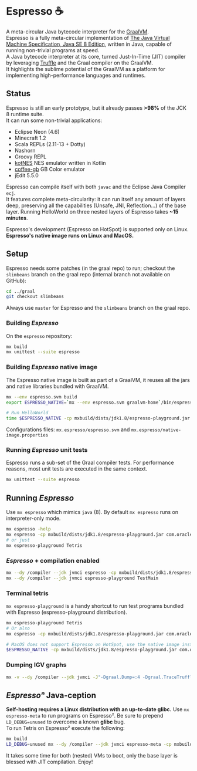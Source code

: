 # Espresso :coffee:
A meta-circular Java bytecode interpreter for the [GraalVM](https://github.com/oracle/graal).  
Espresso is a fully meta-circular implementation of [The Java Virtual Machine Specification, Java SE 8 Edition](https://docs.oracle.com/javase/specs/jvms/se8/html/index.html), written in Java, capable of running non-trivial programs at speed.  
A Java bytecode interpreter at its core, turned Just-In-Time (JIT) compiler by leveraging [Truffle](https://github.com/oracle/graal/tree/master/truffle) and the Graal compiler on the GraalVM.  
It highlights the sublime potential of the GraalVM as a platform for implementing high-performance languages and runtimes.

## Status
Espresso is still an early prototype, but it already passes **>98%** of the JCK 8 runtime suite.  
It can run some non-trivial applications:
  - Eclipse Neon (4.6)
  - Minecraft 1.2
  - Scala REPLs (2.11-13 + Dotty)
  - Nashorn
  - Groovy REPL
  - [kotNES](https://github.com/suchaHassle/kotNES) NES emulator written in Kotlin
  - [coffee-gb](https://github.com/trekawek/coffee-gb) GB Color emulator
  - jEdit 5.5.0

Espresso can compile itself with both `javac` and the Eclipse Java Compiler `ecj`.  
It features complete meta-circularity: it can run itself any amount of layers deep, preserving all the capabilities (Unsafe, JNI, Reflection...) of the base layer. Running HelloWorld on three nested layers of Espresso takes **~15 minutes**.  

Espresso's development (Espresso on HotSpot) is supported only on Linux.  
**Espresso's native image runs on Linux and MacOS.**

## Setup
Espresso needs some patches (in the graal repo) to run; checkout the `slimbeans` branch on the graal repo (internal branch not available on GitHub):
```bash
cd ../graal
git checkout slimbeans
```
Always use `master` for Espresso and the `slimbeans` branch on the graal repo.

### Building _Espresso_
On the `espresso` repository:
```bash
mx build
mx unittest --suite espresso
```

### Building _Espresso_ native image
The Espresso native image is built as part of a GraalVM, it reuses all the jars and native libraries bundled with GraalVM. 
```bash
mx --env espresso.svm build
export ESPRESSO_NATIVE=`mx --env espresso.svm graalvm-home`/bin/espresso

# Run HelloWorld
time $ESPRESSO_NATIVE -cp mxbuild/dists/jdk1.8/espresso-playground.jar com.oracle.truffle.espresso.playground.HelloWorld
```
Configurations files: `mx.espresso/espresso.svm` and `mx.espresso/native-image.properties`

### Running _Espresso_ unit tests
Espresso runs a sub-set of the Graal compiler tests. For performance reasons, most unit tests are executed in the same context.
```bash
mx unittest --suite espresso
```

## Running _Espresso_
Use `mx espresso` which mimics `java` (8). By default `mx espresso` runs on interpreter-only mode.
```bash
mx espresso -help
mx espresso -cp mxbuild/dists/jdk1.8/espresso-playground.jar com.oracle.truffle.espresso.playground.HelloWorld
# or just
mx espresso-playground Tetris
```

### _Espresso_ + compilation enabled
```bash
mx --dy /compiler --jdk jvmci espresso -cp mxbuild/dists/jdk1.8/espresso-playground.jar com.oracle.truffle.espresso.playground.Tetris
mx --dy /compiler --jdk jvmci espresso-playground TestMain
```

### Terminal tetris
`mx espresso-playground` is a handy shortcut to run test programs bundled with Espresso (espresso-playground distribution).
```bash
mx espresso-playground Tetris
# Or also
mx espresso -cp mxbuild/dists/jdk1.8/espresso-playground.jar com.oracle.truffle.espresso.playground.Tetris

# MacOS does not support Espresso on HotSpot, use the native image instead.
$ESPRESSO_NATIVE -cp mxbuild/dists/jdk1.8/espresso-playground.jar com.oracle.truffle.espresso.playground.Tetris
```

### Dumping IGV graphs
```bash
mx -v --dy /compiler --jdk jvmci -J"-Dgraal.Dump=:4 -Dgraal.TraceTruffleCompilation=true -Dgraal.TruffleBackgroundCompilation=false" espresso -cp  mxbuild/dists/jdk1.8/espresso-playground.jar com.oracle.truffle.espresso.playground.TestMain
```


## _Espressoⁿ_ Java-ception
**Self-hosting requires a Linux distribution with an up-to-date glibc.**
Use `mx espresso-meta` to run programs on Espresso². Be sure to prepend `LD_DEBUG=unused` to overcome a known **glibc** bug.  
To run Tetris on Espresso² execute the following:
```bash
mx build
LD_DEBUG=unused mx --dy /compiler --jdk jvmci espresso-meta -cp mxbuild/dists/jdk1.8/espresso-playground.jar com.oracle.truffle.espresso.playground.Tetris
```
It takes some time for both (nested) VMs to boot, only the base layer is blessed with JIT compilation. Enjoy!
